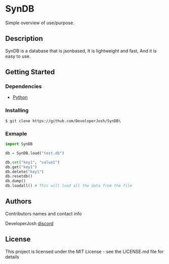# SynDB

Simple overview of use/purpose.

## Description

SynDB is a database that is jsonbased, It is lightweight and fast, And it is easy to use.

## Getting Started

### Dependencies

* [Python](https://www.python.org/downloads/)
### Installing

```git
$ git clone https://github.com/DeveloperJosh/SynDB\
```

### Exmaple

```python
import SynDB

db = SynDB.load("test.db")

db.set("key1", "value1")
db.get("key1")
db.delete("key1")
db.resetdb()
db.dump() 
db.loadall() # This will load all the data from the file
```

## Authors

Contributors names and contact info

DeveloperJosh
[discord](https://discord.gg/321750582912221184)

## License

This project is licensed under the MIT License - see the LICENSE.md file for details